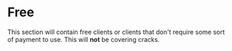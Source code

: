 # Free

This section will contain free clients or clients that don't require some sort of payment to use. This will **not** be covering cracks.


